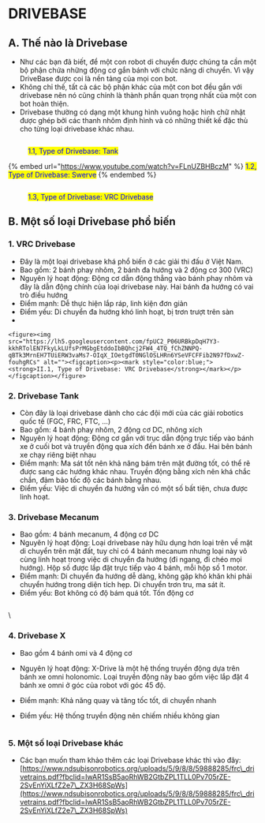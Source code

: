 # DRIVEBASE

## **A. Thế nào là Drivebase**

* Như các bạn đã biết, để một con robot di chuyển được chúng ta cần một bộ phận chứa những động cơ gắn bánh với chức năng di chuyển. Vì vậy DriveBase được coi là nền tảng của mọi con bot.
* Không chỉ thế, tất cả các bộ phận khác của một con bot đều gắn với drivebase nên nó cũng chính là thành phần quan trọng nhất của một con bot hoàn thiện.
* Drivebase thường có dạng một khung hình vuông hoặc hình chữ nhật được ghép bởi các thanh nhôm định hình và có những thiết kế đặc thù cho từng loại drivebase khác nhau.

<figure><img src="https://lh5.googleusercontent.com/6KE7kZ2hDDqJ2NI4OBnPKlP-FcrUy7InNP9XkAMmuP1ffxp8P-OUo2f1v3zFYub6YLHSdoDpOXwZtgBukwlZMCqL1CWUz9jDq_1Me_-g_AJezSV49aiu2OlvqUATJYguHBrmjhYgXs7eNK7Eti-qg3o" alt=""><figcaption><p><mark style="color:blue;">1.1, Type of Drivebase: Tank</mark></p></figcaption></figure>

{% embed url="https://www.youtube.com/watch?v=FLnUZBHBczM" %}
<mark style="color:blue;">1.2, Type of Drivebase: Swerve</mark>
{% endembed %}

<figure><img src="https://lh5.googleusercontent.com/fpUC2_P06URBkpDqH7Y3-kkhRTolEN7FkyLkLUfsPrMGbgEtddoIbBQhcj2FW4_4TQ_fChZNNPQ-qBTk3MrnEH7TUiERW3vaMs7-OIqX_IOetgdT0NGlOSLHRn6YSeVFCFFib2N97fDxwZ-fouhgRCs" alt=""><figcaption><p><mark style="color:blue;">1.3, Type of Drivebase: VRC Drivebase</mark></p></figcaption></figure>

## **B. Một số loại Drivebase phổ biến**&#x20;

### 1. VRC Drivebase

* Đây là một loại drivebase khá phổ biến ở các giải thi đấu ở Việt Nam.
* Bao gồm: 2 bánh phay nhôm, 2 bánh đa hướng và 2 động cơ 300 (VRC)&#x20;
* Nguyên lý hoạt động: Động cơ dẫn động thẳng vào bánh phay nhôm và đây là dẫn động chính của loại drivebase này. Hai bánh đa hướng có vai trò điều hướng&#x20;
* Điểm mạnh: Dễ thực hiện lắp ráp, linh kiện đơn giản
* Điểm yếu: Di chuyển đa hướng khó linh hoạt, bị trơn trượt trên sàn
*

    <figure><img src="https://lh5.googleusercontent.com/fpUC2_P06URBkpDqH7Y3-kkhRTolEN7FkyLkLUfsPrMGbgEtddoIbBQhcj2FW4_4TQ_fChZNNPQ-qBTk3MrnEH7TUiERW3vaMs7-OIqX_IOetgdT0NGlOSLHRn6YSeVFCFFib2N97fDxwZ-fouhgRCs" alt=""><figcaption><p><mark style="color:blue;"><strong>II.1, Type of Drivebase: VRC Drivebase</strong></mark></p></figcaption></figure>

### 2. **Drivebase Tank**

* Còn đây là loại drivebase dành cho các đội mới của các giải robotics quốc tế (FGC, FRC, FTC, …)
* Bao gồm: 4 bánh phay nhôm, 2 động cơ DC, nhông xích
* Nguyên lý hoạt động: Động cơ gắn với trục dẫn động trực tiếp vào bánh xe ở cuối bot và truyền động qua xích đến bánh xe ở đầu. Hai bên bánh xe chạy riêng biệt nhau
* Điểm mạnh: Ma sát tốt nên khả năng bám trên mặt đường tốt, có thể rẽ được sang các hướng khác nhau. Truyền động bằng xích nên khá chắc chắn, đảm bảo tốc độ các bánh bằng nhau.
* Điểm yếu: Việc di chuyển đa hướng vẫn có một số bất tiện, chưa được linh hoạt.

### 3. **Drivebase Mecanum**

* Bao gồm: 4 bánh mecanum, 4 động cơ DC
* Nguyên lý hoạt động: Loại drivebase này hữu dụng hơn loại trên về mặt di chuyển trên mặt đất, tuy chỉ có 4 bánh mecanum nhưng loại này vô cùng linh hoạt trong việc di chuyển đa hướng (đi ngang, đi chéo mọi hướng). Hộp số được lắp đặt trực tiếp vào 4 bánh, mỗi hộp số 1 motor.
* Điểm mạnh: Di chuyển đa hướng dễ dàng, không gặp khó khăn khi phải chuyển hướng trong diện tích hẹp. Di chuyển trơn tru, ma sát ít.
* Điểm yếu: Bot không có độ bám quá tốt. Tốn động cơ&#x20;

<figure><img src="https://lh6.googleusercontent.com/-fL9vBIOLtatebwsy_wdiMsMdEJ6etkuLJuWydYy3bXYYAkzKS16BksTYWJrNH0c_iwUt4Tyjr51sgf0y_IPwIw453baPOPpUkHnYgT88Y4iPll0zudkTZb-Fp5_SqL5FPjRYahOyGMA_uqal52i7VE" alt=""><figcaption></figcaption></figure>

\


### 4. **Drivebase X**

* Bao gồm 4 bánh omi và 4 động cơ
* Nguyên lý hoạt động: X-Drive là một hệ thống truyền động dựa trên bánh xe omni holonomic. Loại truyền động này bao gồm việc lắp đặt 4 bánh xe omni ở góc của robot với góc 45 độ.
* Điểm mạnh: Khả năng quay và tăng tốc tốt, di chuyển nhanh
*   Điểm yếu: Hệ thống truyền động nên chiếm nhiều không gian

    <figure><img src="https://lh3.googleusercontent.com/7oJr8Jd617pmfF_X-s8P16WybLPay5MDeSQnl4rIDGDvskg5kjAQOQ6iNYA54bd6f0A9dQrAgEScCtHFZqB-TJUPPJ8pq7z9mX72r00fUwltsHtoYyVhKodfkdLAjo3vdI6Wj5S57CBoqKH0B0YTSZk" alt=""><figcaption></figcaption></figure>



### 5. Một số loại Drivebase khác

* Các bạn muốn tham khảo thêm các loại Drivebase khác thì vào đây: [https://www.ndsubisonrobotics.org/uploads/5/9/8/8/59888285/frc\_drivetrains.pdf?fbclid=IwAR1SsB5aoRhWB2GtbZPL1TLL0Pv705rZE-2SvEnYiXLfZ2e7\_ZX3H68SpWs](https://www.ndsubisonrobotics.org/uploads/5/9/8/8/59888285/frc\_drivetrains.pdf?fbclid=IwAR1SsB5aoRhWB2GtbZPL1TLL0Pv705rZE-2SvEnYiXLfZ2e7\_ZX3H68SpWs)

